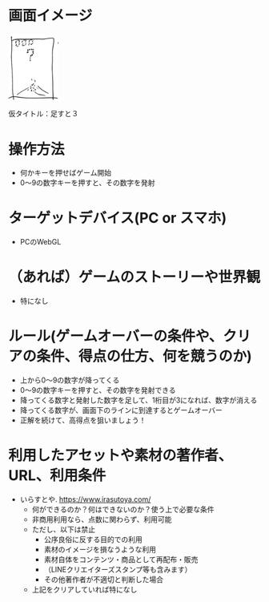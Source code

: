 # 画面イメージ

<img width="100px" height="auto" src="./img00.jpg">

仮タイトル：足すと３

# 操作方法
- 何かキーを押せばゲーム開始
- 0～9の数字キーを押すと、その数字を発射

# ターゲットデバイス(PC or スマホ)
- PCのWebGL

# （あれば）ゲームのストーリーや世界観
- 特になし

# ルール(ゲームオーバーの条件や、クリアの条件、得点の仕方、何を競うのか)
- 上から0～9の数字が降ってくる
- 0～9の数字キーを押すと、その数字を発射できる
- 降ってくる数字と発射した数字を足して、1桁目が3になれば、数字が消える
- 降ってくる数字が、画面下のラインに到達するとゲームオーバー
- 正解を続けて、高得点を狙いましょう！

# 利用したアセットや素材の著作者、URL、利用条件
- いらすとや. https://www.irasutoya.com/
  - 何ができるのか？何はできないのか？使う上で必要な条件
  - 非商用利用なら、点数に関わらず、利用可能
  - ただし、以下は禁止
    - 公序良俗に反する目的での利用
    - 素材のイメージを損なうような利用
    - 素材自体をコンテンツ・商品として再配布・販売
    - （LINEクリエイターズスタンプ等も含みます）
    - その他著作者が不適切と判断した場合
  - 上記をクリアしていれば特になし
